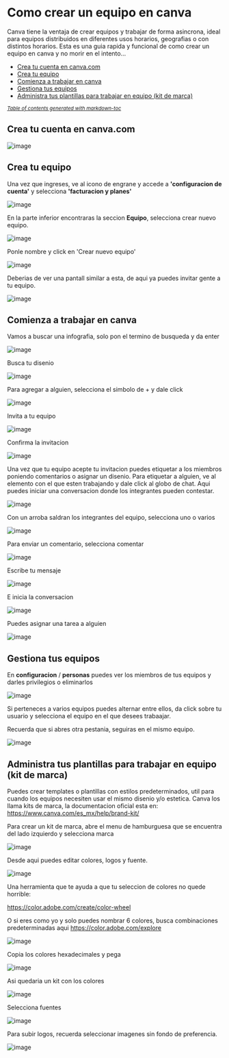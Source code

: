 # Como crear un equipo en canva

Canva tiene la ventaja de crear equipos y trabajar de forma asincrona, ideal para equipos distribuidos en diferentes usos horarios, geografias o con distintos horarios. Esta es una guia rapida y funcional de como crear un equipo en canva y no morir en el intento...


  * [Crea tu cuenta en canva.com](#crea-tu-cuenta-en-canvacom)
  * [Crea tu equipo](#crea-tu-equipo)
  * [Comienza a trabajar en canva](#comienza-a-trabajar-en-canva)
  * [Gestiona tus equipos](#gestiona-tus-equipos)
  * [Administra tus plantillas para trabajar en equipo (kit de marca)](#administra-tus-plantillas-para-trabajar-en-equipo--kit-de-marca-)

<small><i><a href='http://ecotrust-canada.github.io/markdown-toc/'>Table of contents generated with markdown-toc</a></i></small>


## Crea tu cuenta en canva.com

![image](https://user-images.githubusercontent.com/71740335/201002574-df242268-bfd6-4197-9b37-9dff3a0e6783.png)


## Crea tu equipo

Una vez que ingreses, ve al icono de engrane y accede a **'configuracion de cuenta'** y selecciona **'facturacion y planes'**

![image](https://user-images.githubusercontent.com/71740335/201008870-f263092e-4660-4de7-93e2-aebcbb280ee3.png)

En la parte inferior encontraras la seccion **Equipo**, selecciona crear nuevo equipo.

![image](https://user-images.githubusercontent.com/71740335/201002072-f9d19e5f-1e76-49d5-afc1-57435a9ddd2d.png)

Ponle nombre y click en 'Crear nuevo equipo'

![image](https://user-images.githubusercontent.com/71740335/201002187-1fa8b7e1-3ea6-4bce-a8ef-4ff91dbfbd14.png)

Deberias de ver una pantall similar a esta, de aqui ya puedes invitar gente a tu equipo.

![image](https://user-images.githubusercontent.com/71740335/201002451-0d24c3cd-7985-47ef-ab80-6c22924b984f.png)


## Comienza a trabajar en canva

Vamos a buscar una infografia, solo pon el termino de busqueda y da enter

![image](https://user-images.githubusercontent.com/71740335/201002687-d78f5d24-4b36-4052-a742-66f9ca5f0f4e.png)

Busca tu disenio

![image](https://user-images.githubusercontent.com/71740335/201002983-29456663-3f6b-4816-8a25-322865b823fb.png)

Para agregar a alguien, selecciona el simbolo de + y dale click

![image](https://user-images.githubusercontent.com/71740335/201003405-988fd4fc-86e9-4a02-afdd-e1d40edebf2a.png)

Invita a tu equipo

![image](https://user-images.githubusercontent.com/71740335/201003611-59ff8d43-21fa-4465-aa8d-7fb4e9043183.png)

Confirma la invitacion

![image](https://user-images.githubusercontent.com/71740335/201003709-7bce7a4a-d361-49bf-aa14-97efc81a3b05.png)

Una vez que tu equipo acepte tu invitacion puedes etiquetar a los miembros poniendo comentarios o asignar un disenio. Para etiquetar a alguien, ve al elemento con el que esten trabajando y dale click al globo de chat. Aqui puedes iniciar una conversacion donde los integrantes pueden contestar.

![image](https://user-images.githubusercontent.com/71740335/201006344-a149b426-9daa-4495-9098-025dbffe50a0.png)

Con un arroba saldran los integrantes del equipo, selecciona uno o varios

![image](https://user-images.githubusercontent.com/71740335/201006430-c1a2037b-efd5-4221-9901-af6badc54a85.png)

Para enviar un comentario, selecciona comentar

![image](https://user-images.githubusercontent.com/71740335/201006608-bb2fd8de-6ca1-4704-acca-310b367d0f68.png)

Escribe tu mensaje 

![image](https://user-images.githubusercontent.com/71740335/201006748-704213e0-83cb-46cd-89ae-fcb65e83c083.png)

E inicia la conversacion

![image](https://user-images.githubusercontent.com/71740335/201006832-16f667fb-3633-4cc0-8f1e-1ea32d8b18b1.png)

Puedes asignar una tarea a alguien

![image](https://user-images.githubusercontent.com/71740335/201007088-42f975d9-b176-4c03-ab69-f7add3564582.png)



## Gestiona tus equipos

En **configuracion** / **personas** puedes ver los miembros de tus equipos y darles privilegios o eliminarlos

![image](https://user-images.githubusercontent.com/71740335/201004861-80b82770-a2c8-47d8-8d31-5d73222142ea.png)

Si perteneces a varios equipos puedes alternar entre ellos, da click sobre tu usuario y selecciona el equipo en el que desees trabaajar.

Recuerda que si abres otra pestania, seguiras en el mismo equipo.

![image](https://user-images.githubusercontent.com/71740335/201005058-40475002-69b2-4404-9dfb-bff151552ed6.png)



## Administra tus plantillas para trabajar en equipo (kit de marca)

Puedes crear templates o plantillas con estilos predeterminados, util para cuando los equipos necesiten usar el mismo disenio y/o estetica. Canva los llama kits de marca, la documentacion oficial esta en: https://www.canva.com/es_mx/help/brand-kit/

Para crear un kit de marca, abre el menu de hamburguesa que se encuentra del lado izquierdo y selecciona marca

![image](https://user-images.githubusercontent.com/71740335/201010985-a3b1d674-b471-4fcc-802f-fc4e9f46af41.png)

Desde aqui puedes editar colores, logos y fuente.

![image](https://user-images.githubusercontent.com/71740335/201011112-3a92e3fd-c025-4099-9557-76d3d4a6afd9.png)

Una herramienta que te ayuda a que tu seleccion de colores no quede horrible:

https://color.adobe.com/create/color-wheel

O si eres como yo y solo puedes nombrar 6 colores, busca combinaciones predeterminadas aqui https://color.adobe.com/explore

![image](https://user-images.githubusercontent.com/71740335/201012468-783b1ae4-f63f-4d90-8625-435893afe05a.png)

Copia los colores hexadecimales y pega

![image](https://user-images.githubusercontent.com/71740335/201012854-fc2138bd-5c95-4a24-94f6-de45ef75084e.png)

Asi quedaria un kit con los colores

![image](https://user-images.githubusercontent.com/71740335/201012805-04a677a7-5c88-463b-8df9-8144eb3977ab.png)

Selecciona fuentes

![image](https://user-images.githubusercontent.com/71740335/201013088-932f3966-c532-4963-bf05-a27f4a9a6929.png)

Para subir logos, recuerda seleccionar imagenes sin fondo de preferencia.

![image](https://user-images.githubusercontent.com/71740335/201013514-5f1f4cce-dfaa-4998-b6eb-3ff7d47816ee.png)













